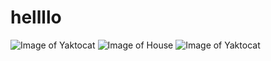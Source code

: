 # hellllo
![Image of Yaktocat](https://octodex.github.com/images/yaktocat.png)
![Image of House](https://threebestrated.ca/images/GiffenMackFuneralHomeCremationCentre-Pickering-ON.jpeg)
![Image of Yaktocat](https://octodex.github.com/images/yaktocat.png)
